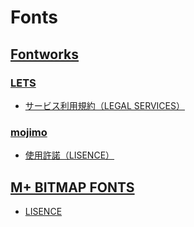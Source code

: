 # Fonts

## [Fontworks](https://fontworks.co.jp/)
### [LETS](https://lets.fontworks.co.jp/)

- [サービス利用規約（LEGAL SERVICES）](https://lets.fontworks.co.jp/legal/services)

### [mojimo](https://mojimo.jp/)

- [使用許諾（LISENCE）](https://mojimo.jp/license/)

## [M+ BITMAP FONTS](https://mplus-fonts.osdn.jp/mplus-bitmap-fonts/)

- [LISENCE](https://mplus-fonts.osdn.jp/mplus-bitmap-fonts/index.html#license)